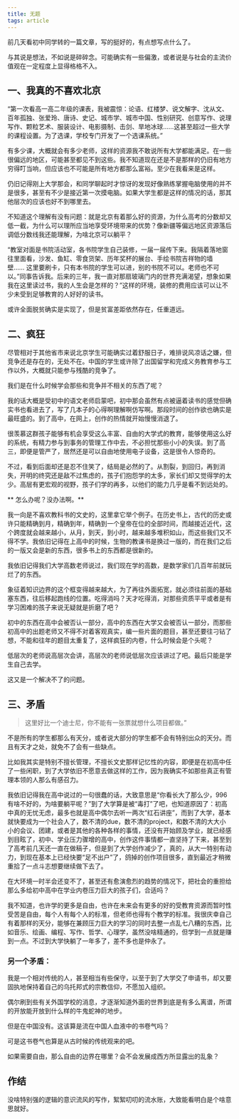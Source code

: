 ```yaml
---
title: 无题
tags: article
---
```


前几天看初中同学转的一篇文章，写的挺好的，有点想写点什么了。

与其说是想法，不如说是碎碎念。可能确实有一些偏激，或者说是与社会的主流价值观在一定程度上显得格格不入。

## 一、我真的不喜欢北京

“第一次看高一高二年级的课表，我被震惊：论语、红楼梦、说文解字、沈从文、百年孤独、张爱玲、唐诗、史记、城市学、城市中国、性别研究、创意写作、说理写作、颗粒艺术、服装设计、电影摄制、击剑、旱地冰球……这甚至超过一些大学的课程设置。为了选课，学校专门开发了一个选课系统。”

有多少课，大概就会有多少老师，这样的资源我不敢说所有大学都能满足。在一些很偏远的地区，可能甚至都见不到这些。我不知道现在还是不是那样的仍旧有地方穷得叮当响，但应该也不可能是所有地方都那么富裕。至少在我看来是这样。

仍旧记得刚上大学那会，和同学聊起时才惊讶的发现好像熟练掌握电脑使用的并不是很多，甚至有不少是接近第一次摸电脑。如果大学生都是这样的情况的话，那其他层次的应该也好不到哪里去。

不知道这个理解有没有问题：就是北京有着那么好的资源，为什么高考的分数却又低一截，为什么可以理所应当地享受环境带来的优势？像新疆等偏远地区资源落后调低分数线我还能理解，为啥北京可以躺平？

“教室对面是书院活动室，各书院学生自己装修，一届一届传下来。我隔着落地窗往里面看，沙发、鱼缸、零食货架、历年奖杯的展台、手绘书院吉祥物的墙壁…… 这里要刷卡，只有本书院的学生可以进，别的书院不可以。老师也不可以。”同事告诉我。后来的三年，我一直对那扇玻璃门内的世界充满渴望，想象如果我在这里读过书，我的人生会是怎样的？”这样的环境，装修的费用应该可以让不少未受到足够教育的人好好的读书。

或许全面脱贫确实是实现了，但是贫富差距依然存在，任重道远。

## 二、疯狂

尽管相对于其他省市来说北京学生可能确实过着舒服日子，难排说风凉话之嫌，但竞争还是存在的，无处不在。中国的学生或许除了出国留学和完成义务教育参与工作以外，大概就只能参与残酷的竞争了。

我们是在什么时候学会那些和竞争并不相关的东西了呢？

我的话大概是受初中的语文老师启蒙吧，初中那会虽然有点被逼着读书的感觉但确实书也看进去了，写了几本子的心得啊理解啊仿写啊。那段时间的创作欲也确实是最旺盛的。到了高中，在网上，创作的热情就开始慢慢消退了。

很羡慕这群孩子能够有机会享受这么丰富、自由的大学式的教育，能够使用这么好的系统，有精力参与到事务的管理工作中去，不必担忧那些小小的失误。到了高三，即便是管严了，居然还是可以自由地使用电子设备，这是很令人惊奇的。

不过，看到后面却还是忍不住笑了，结局是必然的了。从割裂，到回归，再到消失，开明的终究还是敌不过焦虑的，孩子们抱怨学的太多，家长们却又觉得学的太少。高层有更宏观的视野，孩子们学的再多，以他们的能力几乎是看不到远处的。

** 怎么办呢？没办法啊。**

我一向是不喜欢教科书的文史的，这里拿它举个例子。在历史书上，古代的历史或许只能精确到月，精确到年，精确到一个皇帝在位的全部时间，而越接近近代，这个跨度就会越来越小，从月，到天，到小时，越来越多堆积如山，而这些我们又不得不学。我依旧记得在上高中的时候，生物的教课书是换过一版的，而在我们之后的一版又会是新的东西，很多书上的东西都是很新的。

我依旧记得我们大学高数老师说过，我们现在学的高数，是数学家们几百年前就玩烂了的东西。

象征着知识边界的这个框变得越来越大，为了再往外面拓宽，就必须往前面的基础塞东西，往后移起跑线的位置。吃得消吗？天才吃得消，对那些资质平平或者是有学习困难的孩子来说无疑就是折磨了吧？

初中的东西在高中会被否认一部分，高中的东西在大学又会被否认一部分，而那些初高中的出题老师又不得不对着客观真实，编一些片面的题目，甚至还要往刁钻了想，不能和往年的题目太重复了，这样疯狂的内卷，什么时候会是个头呢？

低层次的老师说高层次会讲，高层次的老师说低层次应该讲过了吧。最后只能是学生自己去学。

这又是一个解决不了的问题。

## 三、矛盾

>  这里好比一个迪士尼，你不能有一张票就想什么项目都做。”

不是所有的学生都那么有天分，或者说大部分的学生都不会有特别出众的天分。而且有天才之处，就免不了会有一些缺点。

比如我其实是特别不擅长管理，不擅长文史那样记忆性的内容，即便是在初高中任了一些闲职，到了大学依旧不愿意去做这样的工作，因为我确实不如那些真正有管理本领的人那么有感召力。

我依旧记得我在高中说过的一句很蠢的话，大致意思是“你看长大了那么少，996有啥不好的，为啥要躺平呢？”到了大学算是被“毒打”了吧，也知道原因了：初高中真的无忧无虑，最多也就是高中偶尔去听一两次“红石讲座”，而到了大学，基本就快要成为一个社会人了，数不清的due，数不清的project，和数不清的大大小小的会议、团建，或者是其他的各种各样的事情，还没有开始顾及学业，就已经感到目眩了，初中、学业压力骤增的高中，创作这件事情都一直坚持了下来，甚至到了高考前几天还一直在做稿子，但是到了大学创作减少了，真的，从大一特别有动力，到现在基本上已经快要“足不出户”了，鸽掉的创作项目很多，直到最近才稍微重拾了一点斗志想要继续做下去了。

在大环境一时半会还变不了，甚至还有愈演愈烈的趋势的情况下，把社会的重担给那么多给初中高中在学业内卷压力巨大的孩子们，合适吗？

我不知道，也许学的更多是自由，也许在未来会有更多的好的受教育资源而暂时性受苦是自由，每个人有每个人的标准，但老师也得有个教学的标准。我很庆幸自己有着那样的天分，能够在兼顾压力巨大的学习的同时去整一点乱七八糟的东西，比如音乐、绘画、编程、写作、哲学、心理学，虽然没啥精通的，但学到一点就是赚到一点。不过到大学快躺了一年多了，差不多也是仲永了。

### 另一个矛盾：

我是一个相对传统的人，甚至相当有些保守，以至于到了大学交了申请书，却又要固执地保持着自己的乌托邦式的宗教信仰，不愿加入组织。

偶尔刷到些有关外国学校的消息，才逐渐知道外面的世界到底是有多么离谱，所谓的开放能开放到什么样的牛鬼蛇神的地步。

但是在中国没有。这该算是流在中国人血液中的书卷气吗？

可是这书卷气也算是从古时候的传统观来的吧。

如果需要自由，那么自由的边界在哪里？会不会发展成西方所显露出的乱象？


## 作结

没啥特别强的逻辑的意识流风的写作，絮絮叨叨的流水账，大致能看明白是个啥意思就好。